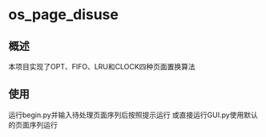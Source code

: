 # os_page_disuse
## 概述
本项目实现了OPT、FIFO、LRU和CLOCK四种页面置换算法
## 使用
运行begin.py并输入待处理页面序列后按照提示运行
或直接运行GUI.py使用默认的页面序列运行
